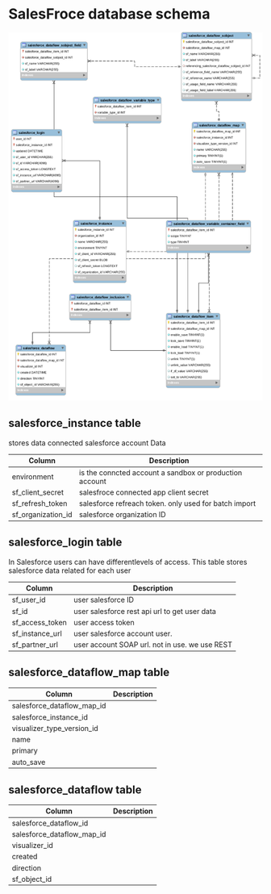 
# SalesFroce database schema

![sf db](https://raw.githubusercontent.com/projectgoldmine/documentation/main/sf_erd.png)



## salesforce_instance table

 stores data  connected salesforce account Data
 
  
  Column           | Description
-------------      | -------------
environment        | is the conncted account a sandbox or production account
sf_client_secret   |  salesfroce connected app client secret
sf_refresh_token   | salesforce refreach token. only used for batch import
sf_organization_id | salesforce organization ID 


## salesforce_login table

In Salesforce users can have differentlevels of access. This table  stores salesforce data related for each user 

 Column            | Description
-------------      | -------------
sf_user_id         |  user salesforce ID
sf_id              |  user salesforce rest api url to get user data
sf_access_token    |  user access token 
sf_instance_url    |  user salesforce account user. 
sf_partner_url     |  user account SOAP url. not in use. we use REST

## salesforce_dataflow_map table



 Column                        | Description
-------------                  | -------------
salesforce_dataflow_map_id     | 
salesforce_instance_id         |  
visualizer_type_version_id     |   
name                           |  
primary                        |  
auto_save                      |



## salesforce_dataflow table



 Column                        | Description
-------------                  | -------------
salesforce_dataflow_id         | 
salesforce_dataflow_map_id     |  
visualizer_id                  |   
created                        |  
direction                      |  
sf_object_id                   |
